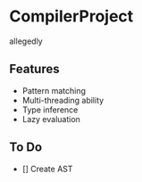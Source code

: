 # CompilerProject
allegedly

## Features
- Pattern matching
- Multi-threading ability
- Type inference
- Lazy evaluation

## To Do
- [] Create AST
